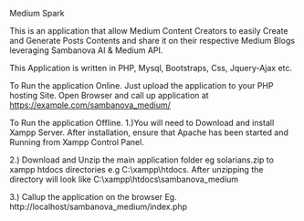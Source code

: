 Medium Spark

This is an application that allow Medium Content Creators to easily Create and Generate Posts Contents and share it on their respective Medium Blogs 
leveraging Sambanova AI & Medium API.

This Application is written in PHP, Mysql, Bootstraps, Css, Jquery-Ajax etc.


To Run the application Online.
Just upload the application to your PHP hosting Site.
Open Browser and call up application at https://example.com/sambanova_medium/


To Run the application Offline.
1.)You will need to Download and  install Xampp Server. After installation, ensure that  Apache has been started and Running from Xampp Control Panel.

2.) Download and Unzip the main application folder eg solarians.zip to xampp htdocs directories e.g  C:\xampp\htdocs.  After unzipping the 
directory will look like  C:\xampp\htdocs\sambanova_medium

3.) Callup the application on the browser Eg. http://localhost/sambanova_medium/index.php




